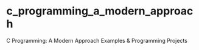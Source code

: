 # c_programming_a_modern_approach
C Programming: A Modern Approach Examples &amp; Programming Projects
